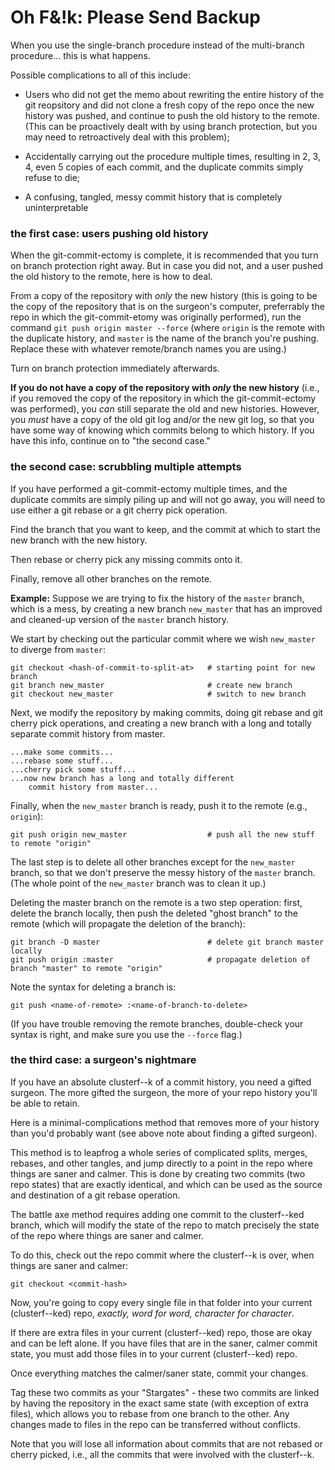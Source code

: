 # Oh F&!k: Please Send Backup

When you use the single-branch procedure
instead of the multi-branch procedure...
this is what happens.

Possible complications to all of this 
include:

* Users who did not get the memo about rewriting the entire
    history of the git reopsitory and did not clone a fresh
    copy of the repo once the new history was pushed, and continue
    to push the old history to the remote. (This can be proactively
    dealt with by using branch protection, but you may need to
    retroactively deal with this problem);

* Accidentally carrying out the procedure multiple times,
    resulting in 2, 3, 4, even 5 copies of each commit,
    and the duplicate commits simply refuse to die;

* A confusing, tangled, messy commit history that is
    completely uninterpretable


### the first case: users pushing old history

When the git-commit-ectomy is complete, it is recommended
that you turn on branch protection right away. But in case
you did not, and a user pushed the old history to the remote,
here is how to deal.

From a copy of the repository with _only_ the new history
(this is going to be the copy of the repository that is
on the surgeon's computer, preferrably the repo in which
the git-commit-etomy was originally performed),
run the command `git push origin master --force`
(where `origin` is the remote with the duplicate history,
and `master` is the name of the branch you're pushing. 
Replace these with whatever remote/branch names you are
using.)

Turn on branch protection immediately afterwards.

**If you do not have a copy of the repository with
_only_ the new history** (i.e., if you removed the
copy of the repository in which the git-commit-ectomy
was performed), you _can_ still separate
the old and new histories. However, you _must_ have
a copy of the old git log and/or the new git log,
so that you have some way of knowing which commits
belong to which history. If you have this info,
continue on to "the second case."

### the second case: scrubbling multiple attempts

If you have performed a git-commit-ectomy multiple times,
and the duplicate commits are simply piling up and will 
not go away, you will need to use either a git rebase
or a git cherry pick operation.

Find the branch that you want to keep, and the commit
at which to start the new branch with the new history.

Then rebase or cherry pick any missing commits onto it.

Finally, remove all other branches on the remote.

**Example:** Suppose we are trying to fix the history
of the `master` branch, which is a mess, by creating
a new branch `new_master` that has an improved and 
cleaned-up version of the `master` branch history.

We start by checking out the particular commit where
we wish `new_master` to diverge from `master`:

```
git checkout <hash-of-commit-to-split-at>   # starting point for new branch
git branch new_master                       # create new branch
git checkout new_master                     # switch to new branch
```

Next, we modify the repository by making commits,
doing git rebase and git cherry pick operations,
and creating a new branch with a long and totally
separate commit history from master.

```
...make some commits...
...rebase some stuff...
...cherry pick some stuff...
...now new branch has a long and totally different 
    commit history from master...
```

Finally, when the `new_master` branch is ready, push it
to the remote (e.g., `origin`):

```
git push origin new_master                  # push all the new stuff to remote "origin"
```

The last step is to delete all other branches except for
the `new_master` branch, so that we don't preserve the 
messy history of the `master` branch. (The whole point of
the `new_master` branch was to clean it up.)

Deleting the master branch on the remote is a two step 
operation: first, delete the branch locally, then push
the deleted "ghost branch" to the remote (which will
propagate the deletion of the branch):

```
git branch -D master                        # delete git branch master locally
git push origin :master                     # propagate deletion of branch "master" to remote "origin"
```

Note the syntax for deleting a branch is:

```
git push <name-of-remote> :<name-of-branch-to-delete>
```

(If you have trouble removing the remote branches, 
double-check your syntax is right, and make sure you
use the `--force` flag.)

### the third case: a surgeon's nightmare

If you have an absolute clusterf--k of a commit history,
you need a gifted surgeon. The more gifted the surgeon,
the more of your repo history you'll be able to retain.

Here is a minimal-complications method that removes more 
of your history than you'd probably want
(see above note about finding a gifted surgeon). 

This method is to leapfrog a whole series of 
complicated splits, merges, rebases, and other tangles,
and jump directly to a point in the repo where things 
are saner and calmer. This is done by creating two commits
(two repo states) that are exactly identical, and which
can be used as the source and destination of a git rebase 
operation.

The battle axe method requires adding one commit to 
the clusterf--ked branch, which will modify the state
of the repo to match precisely the state of the repo
where things are saner and calmer.

To do this, check out the repo commit where the
clusterf--k is over, when things are saner and
calmer:

```
git checkout <commit-hash>
```

Now, you're going to copy every single file 
in that folder into your current (clusterf--ked)
repo, _exactly, word for word, character for character_.

If there are extra files in your current (clusterf--ked)
repo, those are okay and can be left alone. If you have
files that are in the saner, calmer commit state, you
must add those files in to your current (clusterf--ked)
repo.

Once everything matches the calmer/saner state, 
commit your changes.

Tag these two commits as your "Stargates" - these two
commits are linked by having the repository in the exact
same state (with exception of extra files), which allows
you to rebase from one branch to the other. Any changes
made to files in the repo can be transferred without
conflicts.

Note that you will lose all information about commits 
that are not rebased or cherry picked, i.e., all the 
commits that were involved with the clusterf--k.

